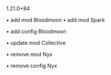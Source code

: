 1.21.0+84

• add mod Bloodmoon
• add mod Spark

• add config Bloodmoon

• update mod Collective

• remove mod Nyx

• remove config Nyx
